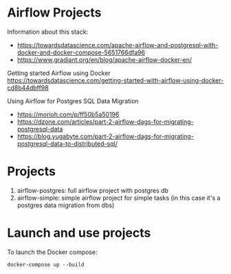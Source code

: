 # Airflow Projects

Information about this stack:  
- https://towardsdatascience.com/apache-airflow-and-postgresql-with-docker-and-docker-compose-5651766dfa96
- https://www.gradiant.org/en/blog/apache-airflow-docker-en/

Getting started Airflow using Docker  
https://towardsdatascience.com/getting-started-with-airflow-using-docker-cd8b44dbff98

Using Airflow for Postgres SQL Data Migration
- https://morioh.com/p/ff50b5a50196
- https://dzone.com/articles/part-2-airflow-dags-for-migrating-postgresql-data
- https://blog.yugabyte.com/part-2-airflow-dags-for-migrating-postgresql-data-to-distributed-sql/


# Projects

1. airflow-postgres: full airflow project with postgres db
2. airflow-simple: simple airflow project for simple tasks (in this case it's a postgres data migration from dbs)


# Launch and use projects

To launch the Docker compose:
```
docker-compose up --build

```

